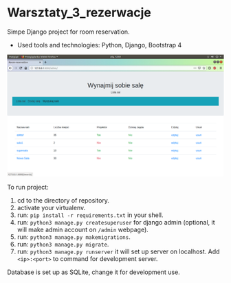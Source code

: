 # Warsztaty_3_rezerwacje

Simpe Django project for room reservation.
- Used tools and technologies: Python, Django, Bootstrap 4

![](readme_img/preview.png)

To run project:
1. cd to the directory of repository.
2. activate your virtualenv.
3. run: `pip install -r requirements.txt` in your shell.
4. run: `python3 manage.py createsuperuser` for django admin (optional, it will make admin account on `/admin` webpage).
5. run: `python3 manage.py makemigrations`.
6. run: `python3 manage.py migrate`.
7. run: `python3 manage.py runserver` it will set up server on localhost. Add `<ip>:<port>` to command for development server.

Database is set up as SQLite, change it for development use.
